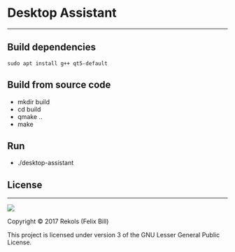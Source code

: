# Desktop Assistant
-------

## Build dependencies

`sudo apt install g++ qt5-default`

## Build from source code

* mkdir build
* cd build
* qmake ..
* make

## Run

* ./desktop-assistant

## License
-------

![](http://www.gnu.org/graphics/lgplv3-147x51.png)

Copyright © 2017 Rekols (Felix Bill)

This project is licensed under version 3 of the GNU Lesser General Public License.
